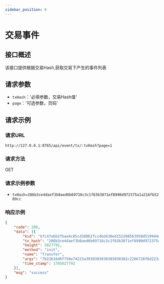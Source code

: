 ```yaml
---
sidebar_position: 6
---
```


# 交易事件

## 接口概述

该接口提供根据交易Hash,获取交易下产生的事件列表

## 请求参数

* `txHash`：'必填参数，交易Hash值'
* `page`：'可选参数，页码'

## 请求示例

### 请求URL

`http://127.0.0.1:8765/api/event/tx/:txHash?page=1`

### 请求方法

GET

### 请求示例参数

* `txHash=286b3ce4daef3b8aed6b69716c3c1f63b3871ef8990d972375a1a216fb5209cc`


### 响应示例

```json
{
	"code": 200,
	"data": [{
		"kid": "kfc47abb2fbaa4c85cd388b2fcc4bd430ed152208563958d519944d327b26",
		"tx_hash": "286b3ce4daef3b8aed6b69716c3c1f63b3871ef8990d972375a1a216fb5209cc",
		"height": 5027792,
		"method": "init",
		"name": "Transfer",
		"args": "7b22616d6f756e74223a3930303030303030302c2266726f6d223a223030303030222c22746f223a22324e37545972444b4e655a66346556475844564a79524b576150646278347176434a6a227d",
		"time_stamp": 1705027792
	}],
	"msg": "success"
}
```